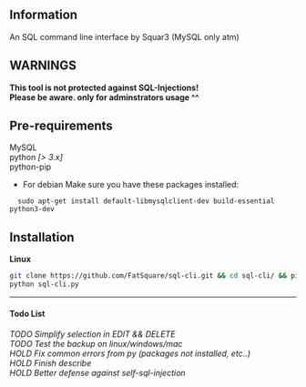 <h2>Information</h2>
An SQL command line interface by Squar3 (MySQL only atm)<br>

<h2>WARNINGS</h2>

**This tool is not protected against SQL-Injections!<br>
Please be aware. only for adminstrators usage ^^**

<h2>Pre-requirements</h2>

MySQL <br>
python *[> 3.x]* <br>
python-pip

+ For debian Make sure you have these packages installed: 
```
  sudo apt-get install default-libmysqlclient-dev build-essential python3-dev
```

<h2>Installation</h2>

**Linux** 

``` bash
git clone https://github.com/FatSquare/sql-cli.git && cd sql-cli/ && pip install -r requirements.txt
python sql-cli.py
```



<hr>

<h4>Todo List</h4>

<h6>
TODO Simplify selection in EDIT && DELETE<br>
TODO Test the backup on linux/windows/mac<br>
HOLD Fix common errors from py (packages not installed, etc..)<br>
HOLD Finish describe<br>
HOLD Better defense against self-sql-injection<br>
</h6>
